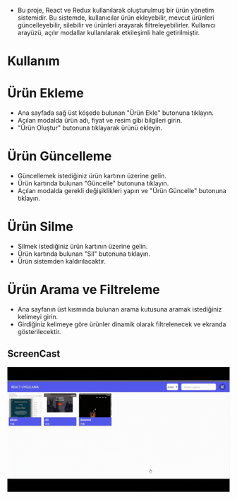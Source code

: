 - Bu proje, React ve Redux kullanılarak oluşturulmuş bir ürün yönetim sistemidir. Bu sistemde, kullanıcılar ürün ekleyebilir, mevcut ürünleri güncelleyebilir, silebilir ve ürünleri arayarak filtreleyebilirler. Kullanıcı arayüzü, açılır modallar kullanılarak etkileşimli hale getirilmiştir.

# Kullanım
# Ürün Ekleme
- Ana sayfada sağ üst köşede bulunan "Ürün Ekle" butonuna tıklayın.
- Açılan modalda ürün adı, fiyat ve resim gibi bilgileri girin.
- "Ürün Oluştur" butonuna tıklayarak ürünü ekleyin.

# Ürün Güncelleme
- Güncellemek istediğiniz ürün kartının üzerine gelin.
- Ürün kartında bulunan "Güncelle" butonuna tıklayın.
- Açılan modalda gerekli değişiklikleri yapın ve "Ürün Güncelle" butonuna tıklayın.

# Ürün Silme
- Silmek istediğiniz ürün kartının üzerine gelin.
- Ürün kartında bulunan "Sil" butonuna tıklayın.
- Ürün sistemden kaldırılacaktır.

# Ürün Arama ve Filtreleme
- Ana sayfanın üst kısmında bulunan arama kutusuna aramak istediğiniz kelimeyi girin.
- Girdiğiniz kelimeye göre ürünler dinamik olarak filtrelenecek ve ekranda gösterilecektir.

## ScreenCast
<img src="screen.gif">
